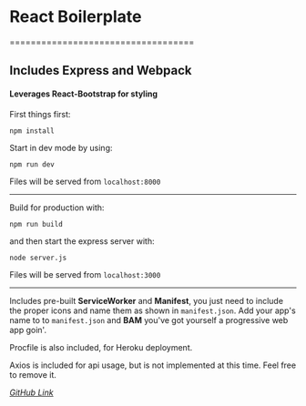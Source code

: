 # React Boilerplate
===================================

## Includes Express and Webpack

 
#### Leverages React-Bootstrap for styling

First things first:

```npm install```
  
Start in dev mode by using:   

```npm run dev```

Files will be served from ``localhost:8000``

***

Build for production with:

```npm run build```

and then start the express server with:

```node server.js```

Files will be served from ``localhost:3000``

***

Includes pre-built **ServiceWorker** and **Manifest**, you just need to include the proper icons and name them as shown in ```manifest.json```. Add your app's name to to ```manifest.json``` and **BAM** you've got yourself a progressive web app goin'.

Procfile is also included, for Heroku deployment.

Axios is included for api usage, but is not implemented at this time. Feel free to remove it.
 
*[GitHub Link](https://github.com/LukeHendrick/react-boilerplate)*

